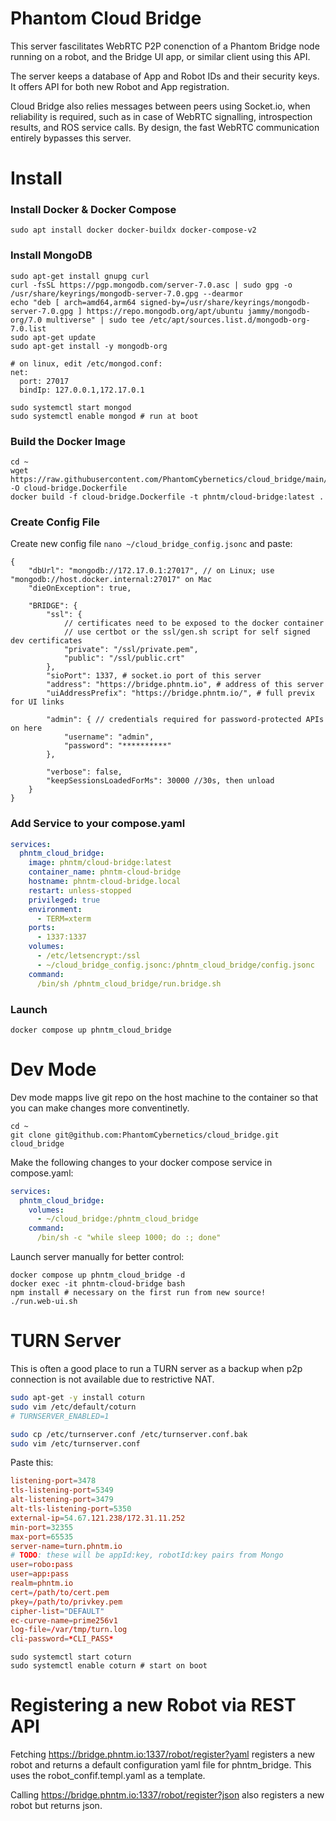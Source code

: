# Phantom Cloud Bridge

This server fascilitates WebRTC P2P conenction of a Phantom Bridge node running on a robot, and the Bridge UI app, or similar client using this API.

The server keeps a database of App and Robot IDs and their security keys. It offers API for both new Robot and App registration.

Cloud Bridge also relies messages between peers using Socket.io, when reliability is required, such as in case of WebRTC signalling, introspection results, and ROS service calls. By design, the fast WebRTC communication entirely bypasses this server.

# Install
### Install Docker & Docker Compose
```
sudo apt install docker docker-buildx docker-compose-v2
```

### Install MongoDB
```
sudo apt-get install gnupg curl
curl -fsSL https://pgp.mongodb.com/server-7.0.asc | sudo gpg -o /usr/share/keyrings/mongodb-server-7.0.gpg --dearmor
echo "deb [ arch=amd64,arm64 signed-by=/usr/share/keyrings/mongodb-server-7.0.gpg ] https://repo.mongodb.org/apt/ubuntu jammy/mongodb-org/7.0 multiverse" | sudo tee /etc/apt/sources.list.d/mongodb-org-7.0.list
sudo apt-get update
sudo apt-get install -y mongodb-org

# on linux, edit /etc/mongod.conf:
net:
  port: 27017
  bindIp: 127.0.0.1,172.17.0.1

sudo systemctl start mongod
sudo systemctl enable mongod # run at boot
```

### Build the Docker Image
```
cd ~
wget https://raw.githubusercontent.com/PhantomCybernetics/cloud_bridge/main/dev.Dockerfile -O cloud-bridge.Dockerfile
docker build -f cloud-bridge.Dockerfile -t phntm/cloud-bridge:latest .
```

### Create Config File
Create new config file `nano ~/cloud_bridge_config.jsonc` and paste:
```jsonc
{
    "dbUrl": "mongodb://172.17.0.1:27017", // on Linux; use "mongodb://host.docker.internal:27017" on Mac
    "dieOnException": true,

    "BRIDGE": {
        "ssl": {
            // certificates need to be exposed to the docker container
            // use certbot or the ssl/gen.sh script for self signed dev certificates
            "private": "/ssl/private.pem",
            "public": "/ssl/public.crt"
        },
        "sioPort": 1337, # socket.io port of this server
        "address": "https://bridge.phntm.io", # address of this server
        "uiAddressPrefix": "https://bridge.phntm.io/", # full previx for UI links
        
        "admin": { // credentials required for password-protected APIs on here
		    "username": "admin",
		    "password": "**********"
	    },

        "verbose": false,
        "keepSessionsLoadedForMs": 30000 //30s, then unload
    }
}
```

### Add Service to your compose.yaml
```yaml
services:
  phntm_cloud_bridge:
    image: phntm/cloud-bridge:latest
    container_name: phntm-cloud-bridge
    hostname: phntm-cloud-bridge.local
    restart: unless-stopped
    privileged: true
    environment:
      - TERM=xterm
    ports:
      - 1337:1337
    volumes:
      - /etc/letsencrypt:/ssl
      - ~/cloud_bridge_config.jsonc:/phntm_cloud_bridge/config.jsonc
    command:
      /bin/sh /phntm_cloud_bridge/run.bridge.sh
```

### Launch
```
docker compose up phntm_cloud_bridge
```

# Dev Mode
Dev mode mapps live git repo on the host machine to the container so that you can make changes more conventinetly.
```
cd ~
git clone git@github.com:PhantomCybernetics/cloud_bridge.git cloud_bridge
```
Make the following changes to your docker compose service in compose.yaml:
```yaml
services:
  phntm_cloud_bridge:
    volumes:
      - ~/cloud_bridge:/phntm_cloud_bridge
    command:
      /bin/sh -c "while sleep 1000; do :; done"
```

Launch server manually for better control:
```
docker compose up phntm_cloud_bridge -d
docker exec -it phntm-cloud-bridge bash
npm install # necessary on the first run from new source!
./run.web-ui.sh
```


# TURN Server
This is often a good place to run a TURN server as a backup when p2p connection is not available due to restrictive NAT.

```bash
sudo apt-get -y install coturn
sudo vim /etc/default/coturn
# TURNSERVER_ENABLED=1

sudo cp /etc/turnserver.conf /etc/turnserver.conf.bak
sudo vim /etc/turnserver.conf
```

Paste this:
```conf
listening-port=3478
tls-listening-port=5349
alt-listening-port=3479
alt-tls-listening-port=5350
external-ip=54.67.121.238/172.31.11.252
min-port=32355
max-port=65535
server-name=turn.phntm.io
# TODO: these will be appId:key, robotId:key pairs from Mongo
user=robo:pass
user=app:pass
realm=phntm.io
cert=/path/to/cert.pem
pkey=/path/to/privkey.pem
cipher-list="DEFAULT"
ec-curve-name=prime256v1
log-file=/var/tmp/turn.log
cli-password=*CLI_PASS*
```

```
sudo systemctl start coturn
sudo systemctl enable coturn # start on boot
```

# Registering a new Robot via REST API

Fetching https://bridge.phntm.io:1337/robot/register?yaml registers a new robot and returns a default configuration yaml file for phntm_bridge. This uses the robot_confif.templ.yaml as a template. 

Calling https://bridge.phntm.io:1337/robot/register?json also registers a new robot but returns json.

